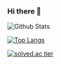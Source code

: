 ### Hi there 👋

![Github Stats](https://github-readme-stats.vercel.app/api?username=JJongSue&show_icons=true)

[![Top Langs](https://github-readme-stats.vercel.app/api/top-langs/?username=JJongSue&layout=compact)](https://github.com/JJongSue/github-readme-stats)

[![solved.ac tier](http://mazassumnida.wtf/api/generate_badge?boj=bhn01158)](https://solved.ac/bhn01158)

<!--
**JJongSue/JJongSue** is a ✨ _special_ ✨ repository because its `README.md` (this file) appears on your GitHub profile.

Here are some ideas to get you started:

- 🔭 I’m currently working on ...
- 🌱 I’m currently learning ...
- 👯 I’m looking to collaborate on ...
- 🤔 I’m looking for help with ...
- 💬 Ask me about ...
- 📫 How to reach me: ...
- 😄 Pronouns: ...
- ⚡ Fun fact: ...
-->
